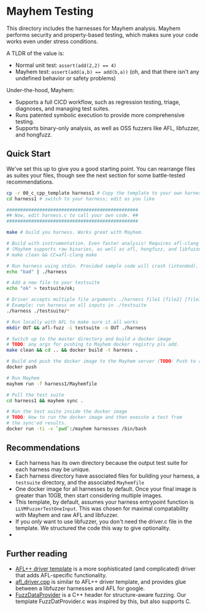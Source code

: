 # Mayhem Testing

This directory includes the harnesses for Mayhem analysis. Mayhem performs
security and property-based testing, which makes sure your code works even
under stress conditions. 

A TLDR of the value is:
  * Normal unit test: `assert(add(2,2) == 4)`
  * Mayhem test: `assert(add(a,b) == add(b,a))` (oh, and that there isn't any
    undefined behavior or safety problems)

Under-the-hood, Mayhem:
  * Supports a full CICD workflow, such as regression testing, triage,
    diagnoses, and managing test suites.
  * Runs patented symbolic execution to provide more comprehensive testing.
  * Supports binary-only analysis, as well as OSS fuzzers like AFL, libfuzzer,
    and hongfuzz.



## Quick Start

We've set this up to give you a good starting point. You can rearrange files as
suites your files, though see the next section for some battle-tested
recommendations.

```bash
cp -r 00_c_cpp_template harness1 # Copy the template to your own harness
cd harness1 # switch to your harness; edit as you like

################################################ 
## Now, edit harness.c to call your own code. ##
################################################

make # build you harness. Works great with Mayhem.

# Build with instrumentation. Even faster analysis! Requires afl-clang
# (Mayhem supports raw binaries, as well as afl, hongfuzz, and libfuzzer harnesses)
# make clean && CC=afl-clang make 

# Run harness using stdin. Provided sample code will crash (intended). 
echo "bad" | ./harness

# Add a new file to your testsuite
echo "ok" > testsuite/ok;

# Driver accepts multiple file arguments ./harness file1 [file2] [file3] ...
# Example: run harness on all inputs in ./testsuite
./harness ./testsuite/*

# Run locally with AFL to make sure it all works
mkdir OUT && afl-fuzz -i testsuite -o OUT ./harness

# Switch up to the master directory and build a docker image
# TODO: any args for pushing to Mayhem docker registry pls add.
make clean && cd .. && docker build -t harness .

# Build and push the docker image to the Mayhem server (TODO: Push to right registry)
docker push 

# Run Mayhem
mayhem run -f harness1/Mayhemfile

# Pull the test suite
cd harness1 && mayhem sync . 

# Run the test suite inside the docker image
# TODO: How to run the docker image and then execute a test from
# the sync'ed results. 
docker run -ti -v `pwd`:/mayhem harnesses /bin/bash

```

## Recommendations
 * Each harness has its own directory because the output test suite for each
   harness may be unique.
 * Each harness directory have associated files for building your harness, a
   `testsuite` directory, and the associated `Mayhemfile`
 * One docker image for all harnesses by default. Once your final image is
   greater than 10GB, then start considering multiple images.
 * This template, by default, assumes your harness entrypoint function is
    `LLVMFuzzerTestOneInput`. This was chosen for maximal compatability with
    Mayhem and raw AFL and libfuzzer. 
  * If you *only* want to use libfuzzer, you don't need the driver.c file in
    the template.  We structured the code this way to give optionality.
  * 



## Further reading

 * [AFL++ driver template](https://github.com/AFLplusplus/AFLplusplus/blob/stable/utils/aflpp_driver/aflpp_driver.c)
   is a more sophisticated (and complicated) driver that adds AFL-specific functionality.
  * [afl_driver.cpp](https://chromium.googlesource.com/chromium/llvm-project/compiler-rt/lib/fuzzer.git/+/HEAD/afl/afl_driver.cpp)
    is similar to AFL++ driver template, and provides glue between a libfuzzer
    harnesses and AFL for google. 
 * [FuzzDataProvider](https://github.com/llvm/llvm-project/blob/main/compiler-rt/include/fuzzer/FuzzedDataProvider.h)
   is a C++ header for structure-aware fuzzing. Our template FuzzDatProvider.c
   was inspired by this, but also supports C. 
